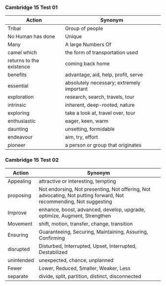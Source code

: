 ### Cambridge 15 Test 01

| **Action**   | **Synonym**      |
|--------------|------------------|
|   Tribal     | Group of people |
| No Human has done   |  Unique |
| Many   |  A large Numbers Of |
| camel which   |  the form of transportation used |
| returns to the existence   |  coming back home |
| benefits   |  advantage, aid, help, profit, serve |
| essential   |  absolutely necessary; extremely important  |
| exploration   |  research, search, travels, tour  |
| intrinsic   |  inherent, deep-rooted, nature  |
| exploring   |  take a look at, travel over, tour  |
| enthusiastic   |  eager, keen, warm  |
| daunting   |  unsetting, formidable  |
| endeavour   |  aim, try, effort  |
| pioneer   |  a person or group that originates  |

### Cambridge 15 Test 02

| **Action**   | **Synonym**      |
|--------------|------------------|
|   Appealing     | attractive or interesting, tempting |
|   proposing     | Not endorsing, Not presenting, Not offering, Not advocating, Not putting forward, Not recommending, Not suggesting |
|   Improve     | enhance, boost, advanced, develop, upgrade, optimize, Augment, Strengthen |
|   Movement     | shift, motion, transfer, change, transition |
|   Ensuring     | Guaranteeing, Securing, Maintaining, Assuring, Confirming |
|   disrupted     | Disturbed, Interrupted, Upset, Interrupted, Destabilized |
|   unintended     | unexpected, chance, unplanned |
|   Fewer      | Lower, Reduced, Smaller, Weaker, Less |
|   separate      | divide, split, partition, distinct, disconnected |
